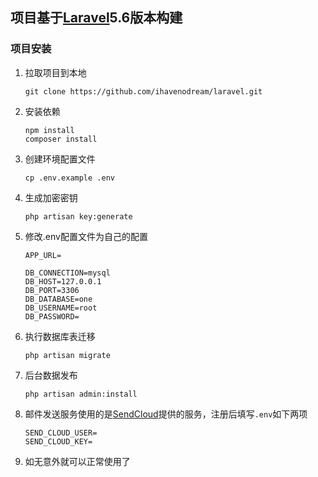 ## 项目基于[Laravel](https://github.com/laravel/laravel)5.6版本构建

### 项目安装  
1. 拉取项目到本地  
    ```
    git clone https://github.com/ihavenodream/laravel.git
    ```
2. 安装依赖  
    ```
    npm install  
    composer install
    ```
3. 创建环境配置文件  
    ```
    cp .env.example .env
    ```
4. 生成加密密钥  
    ```
    php artisan key:generate
    ```
5. 修改.env配置文件为自己的配置  
    ```
    APP_URL=  

    DB_CONNECTION=mysql  
    DB_HOST=127.0.0.1  
    DB_PORT=3306  
    DB_DATABASE=one  
    DB_USERNAME=root  
    DB_PASSWORD=  
    ```
6. 执行数据库表迁移  
    ```
    php artisan migrate
    ```  
7. 后台数据发布  
    ```
    php artisan admin:install
    ```
8. 邮件发送服务使用的是[SendCloud](https://sendcloud.sohu.com/)提供的服务，注册后填写`.env`如下两项  
    ```
    SEND_CLOUD_USER=  
    SEND_CLOUD_KEY=  
    ```  
9. 如无意外就可以正常使用了